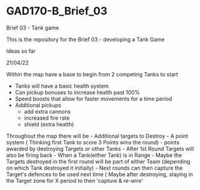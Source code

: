 # GAD170-B_Brief_03
Brief 03 - Tank game

This is the repository for the Brief 03 - developing a Tank Game

Ideas so far

21/04/22

Within the map have a base to begin from 
 2 competing Tanks to start
- Tanks will have a basic health system
- Can pickup bonuses to increase health past 100%
- Speed boosts that allow for faster movements for a time period
- Additional pickups
	- add extra cannons
	- increased fire rate
	- shield (extra health)

Throughout the map there will be 
	- Additional targets to Destroy
	- A point system ( Thinking first Tank to score 3 Points wins the round)  - points awarded by destroying Targets or other Tanks
	- After 1st Round Targets will also be firing back 
		- When a Tank(either Tank) is in Range
		- Maybe the Targets destroyed in the first round will be part of either Team (depending on which Tank destroyed it initially)
		- Next rounds can then capture the Target's defences to be used next time 
		( Maybe after destroying, staying in the Target zone for X period to then 'capture & re-wire'
